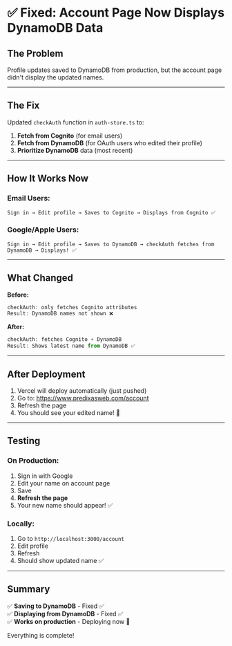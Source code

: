# ✅ Fixed: Account Page Now Displays DynamoDB Data

## The Problem

Profile updates saved to DynamoDB from production, but the account page didn't display the updated names.

---

## The Fix

Updated `checkAuth` function in `auth-store.ts` to:

1. **Fetch from Cognito** (for email users)
2. **Fetch from DynamoDB** (for OAuth users who edited their profile)
3. **Prioritize DynamoDB** data (most recent)

---

## How It Works Now

### Email Users:
```
Sign in → Edit profile → Saves to Cognito → Displays from Cognito ✅
```

### Google/Apple Users:
```
Sign in → Edit profile → Saves to DynamoDB → checkAuth fetches from DynamoDB → Displays! ✅
```

---

## What Changed

**Before:**
```typescript
checkAuth: only fetches Cognito attributes
Result: DynamoDB names not shown ❌
```

**After:**
```typescript
checkAuth: fetches Cognito + DynamoDB
Result: Shows latest name from DynamoDB ✅
```

---

## After Deployment

1. Vercel will deploy automatically (just pushed)
2. Go to: https://www.predixasweb.com/account
3. Refresh the page
4. You should see your edited name! 🎉

---

## Testing

### On Production:
1. Sign in with Google
2. Edit your name on account page
3. Save
4. **Refresh the page**
5. Your new name should appear! ✅

### Locally:
1. Go to `http://localhost:3000/account`
2. Edit profile
3. Refresh
4. Should show updated name ✅

---

## Summary

✅ **Saving to DynamoDB** - Fixed ✅  
✅ **Displaying from DynamoDB** - Fixed ✅  
✅ **Works on production** - Deploying now 🚀  

Everything is complete!




